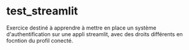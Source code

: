 # test_streamlit

Exercice destiné à apprendre à mettre en place un système d'authentification sur une appli streamlit, avec des droits différents en focntion du profil conecté.
